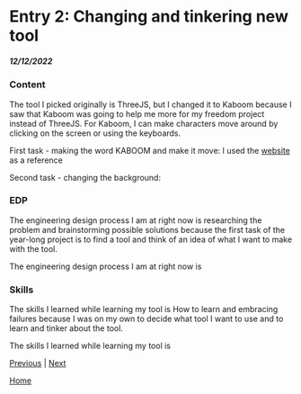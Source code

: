 # Entry 2: Changing and tinkering new tool
##### 12/12/2022

### Content
The tool I picked originally is ThreeJS, but I changed it to Kaboom because I saw that Kaboom was going to help me more for my freedom project instead of ThreeJS. For Kaboom, I can make characters move around by clicking on the screen or using the keyboards.

First task - making the word KABOOM and make it move:
I used the [website](https://kaboomjs.com/play?demo=movement) as a reference

Second task - changing the background:

### EDP
The engineering design process I am at right now is researching the problem and brainstorming possible solutions because the first task of the year-long project is to find a tool and think of an idea of what I want to make with the tool.

The engineering design process I am at right now is
### Skills
The skills I learned while learning my tool is How to learn and embracing failures because I was on my own to decide what tool I want to use and to learn and tinker about the tool.

The skills I learned while learning my tool is



[Previous](entry01.md) | [Next](entry03.md)

[Home](../README.md)